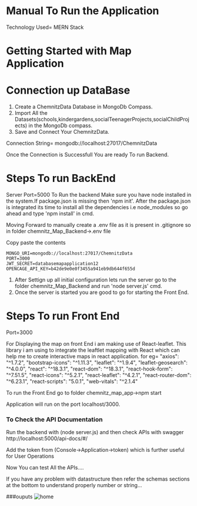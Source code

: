 # Manual To Run the Application
Technology Used= MERN Stack
# Getting Started with Map Application

# Connection up DataBase 
1. Create a ChemnitzData Database in MongoDb Compass.
2. Import All the Datasets(schools,kindergardens,socialTeenagerProjects,socialChildProjects) in the MongoDb compass.
3. Save and Connect Your ChemnitzData.

Connection String= mongodb://localhost:27017/ChemnitzData

Once the Connection is Successfull You are ready To run Backend.

# Steps To run BackEnd
Server Port=5000
To Run the backend Make sure you have node installed in the system.If package.json is missing then 'npm init'.
After the package.json is integrated its time to install all the dependencies i.e node_modules so go ahead and type 'npm install' in cmd.

Moving Forward to manually create a .env file as it is present in .gitignore so in folder chemnitz_Map_Backend->.env file

Copy paste the contents
```
MONGO_URI=mongodb://localhost:27017/ChemnitzData
PORT=3000
JWT_SECRET=databasemapapplication12
OPENCAGE_API_KEY=b42de9e0e0f3455a941eb9db644f655d

```
1. After Settign up all initial configuration lets run the server  go to the folder chemnitz_Map_Backend and run 'node server.js' cmd.
2. Once the server is started you are good to go for starting the Front End. 


# Steps To run Front End 
Port=3000

For Displaying the map on front End i am making use of React-leaflet.
This library i am using to integrate the leaftlet mapping with React which can help me to create interactive maps in react application.
for eg= 
"axios": "^1.7.2",
    "bootstrap-icons": "^1.11.3",
    "leaflet": "^1.9.4",
    "leaflet-geosearch": "^4.0.0",
    "react": "^18.3.1",
    "react-dom": "^18.3.1",
    "react-hook-form": "^7.51.5",
    "react-icons": "^5.2.1",
    "react-leaflet": "^4.2.1",
    "react-router-dom": "^6.23.1",
    "react-scripts": "5.0.1",
    "web-vitals": "^2.1.4"

To run the Front End go to folder chemnitz_map_app->npm start

Application will run on the port localhost/3000.

### To Check the API Documentation
Run the backend with (node server.js) and then check APIs with swagger
http://localhost:5000/api-docs/#/

Add the token from (Console->Application->token)
which is further useful for User Operations 

Now You can test All the APIs....

If you have any problem with datastructure then refer the schemas sections at the bottom to understand properly number or string...

###ouputs
![home](https://github.com/user-attachments/assets/bd964eab-52ee-4486-9ce9-d53fe920f1a5)



